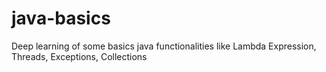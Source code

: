 # java-basics
Deep learning of some basics java functionalities like Lambda Expression, Threads, Exceptions, Collections
